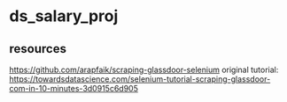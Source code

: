# ds_salary_proj

## resources
https://github.com/arapfaik/scraping-glassdoor-selenium
original tutorial: https://towardsdatascience.com/selenium-tutorial-scraping-glassdoor-com-in-10-minutes-3d0915c6d905
